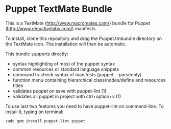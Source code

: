# Puppet TextMate Bundle

This is a TextMate (http://www.macromates.com/) bundle for 
Puppet (http://www.reductivelabs.com/) manifests.

To install, clone this repository and drag the Puppet.tmbundle directory
on the TextMate icon. The installation will then be automatic.

This bundle supports directly:

   * syntax highlighting of most of the puppet syntax
   * common resources or standard language snippets
   * command to check syntax of manifests (puppet --parseonly)
   * function menu containing hierarchical class/nodes/define and resources titles
   * validates puppet on save with puppet-lint (1)
   * validates all puppet in project with ctrl+option+v (1)

To use last two features you need to have puppet-lint on command-line. To install it, typing on terminal:

    sudo gem install puppet-lint puppet
